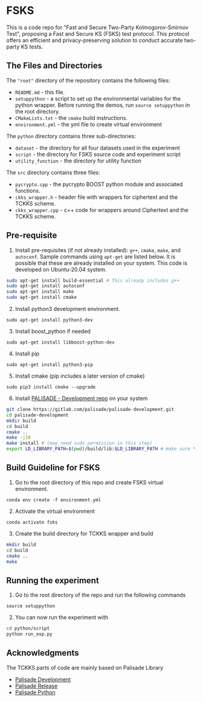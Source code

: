 # FSKS

This is a code repo for "Fast and Secure Two-Party Kolmogorov-Smirnov Test", proposing a Fast and Secure KS (FSKS) test protocol. This protocol offers an efficient and privacy-preserving solution to conduct accurate two-party KS tests. 

## The Files and Directories ##

The `"root"` directory of the repository contains the following files:

- `README.md` - this file.
- `setuppython` - a script to set up the environmental variables for the
  			  	python wrapper. Before running the demos, run `source setuppython` in the root directory.
- `CMakeLists.txt` - the `cmake` build instructions.
- `environment.yml` - the yml file to create virtual environment

The `python` directory contains three sub-directories:

-	`dataset` - the directory for all four datasets used in the experiment
-	`script` - the directory for FSKS source code and experiment script
-   `utility_function` - the directory for utility function

The `src` directory contains three files:

-   `pycrypto.cpp` - the pycrypto BOOST python module and associated functions.
-   `ckks_wrapper.h` - header file with wrappers for ciphertext and the TCKKS scheme.
-   `ckks_wrapper.cpp` - c++ code for wrappers around Ciphertext and the TCKKS scheme.


## Pre-requisite ##

1. Install pre-requisites (if not already installed):
`g++`, `cmake`, `make`, and `autoconf`. Sample commands using `apt-get` are listed below. It is possible that these are already installed on your system. This code is developed on Ubuntu-20.04 system.

``` bash
sudo apt-get install build-essential # This already includes g++
sudo apt-get install autoconf
sudo apt-get install make
sudo apt-get install cmake
```

2. Install python3 development environment.

`sudo apt-get install python3-dev`

3. Install boost_python if needed

`sudo apt-get install libboost-python-dev`

4. Install pip

`sudo apt-get install python3-pip`

5. Install cmake (pip includes a later version of cmake)

`sudo pip3 install cmake --upgrade` 

6. Install [PALISADE - Development repo](https://gitlab.com/palisade/palisade-development) on your system

``` bash
git clone https://gitlab.com/palisade/palisade-development.git
cd palisade-development
mkdir build
cd build
cmake .. 
make -j10 
make install # (may need sudo permission in this step)
export LD_LIBRARY_PATH=$(pwd)/build/lib:$LD_LIBRARY_PATH # make sure *.so can be searched by python
```

## Build Guideline for FSKS

1. Go to the root directory of this repo and create FSKS virtual environment. 

`conda env create -f environment.yml ` 

2. Activate the virtual environment 

`conda activate fsks ` 

3. Create the build directory for TCKKS wrapper and build

``` bash 
mkdir build
cd build
cmake ..
make
```

## Running the experiment ##

1. Go to the root directory of the repo and run the following commands

`source setuppython`
 
2. You can now run the experiment with 

``` bash
cd python/script
python run_exp.py
```

## Acknowledgments ##
The TCKKS parts of code are mainly based on Palisade Library
- [Palisade Development](https://gitlab.com/palisade/palisade-development)
- [Palisade Release](https://gitlab.com/palisade/palisade-release)
- [Palisade Python](https://gitlab.com/palisade/palisade-python-demo)
